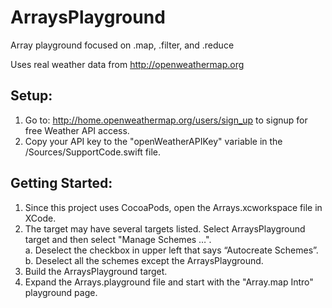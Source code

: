 # ArraysPlayground
Array playground focused on .map, .filter, and .reduce

Uses real weather data from http://openweathermap.org

## Setup:
1. Go to: http://home.openweathermap.org/users/sign_up to signup for free Weather API access.
2. Copy your API key to the "openWeatherAPIKey" variable in the /Sources/SupportCode.swift file.

## Getting Started:
1. Since this project uses CocoaPods, open the Arrays.xcworkspace file in XCode. 
2. The target may have several targets listed. 
Select ArraysPlayground target and then select "Manage Schemes …".  
    a. Deselect the checkbox in upper left that says “Autocreate  Schemes”.
    b. Deselect all the schemes except the ArraysPlayground.
3. Build the ArraysPlayground target.
4. Expand the Arrays.playground file and start with the "Array.map Intro" playground page.
